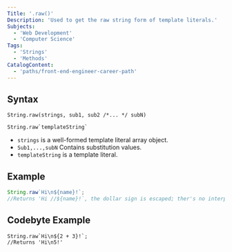 ```yaml
---
Title: '.raw()'
Description: 'Used to get the raw string form of template literals.'
Subjects:
  - 'Web Development'
  - 'Computer Science'
Tags:
  - 'Strings'
  - 'Methods'
CatalogContent:
  - 'paths/front-end-engineer-career-path'
---
```


## Syntax

```
String.raw(strings, sub1, sub2 /*... */ subN)

String.raw`templateString`
```

- `strings` is a well-formed template literal array object.
- `Sub1,...,subN` Contains substitution values.
- `templateString` is a template literal.

## Example

```js
String.raw`Hi\n${name}!`;
//Returns 'Hi //${name}!`, the dollar sign is escaped; ther's no interpolation.
```

## Codebyte Example

```codebyte/javascript
String.raw`Hi\n${2 + 3}!`;
//Returns 'Hi\n5!'
```